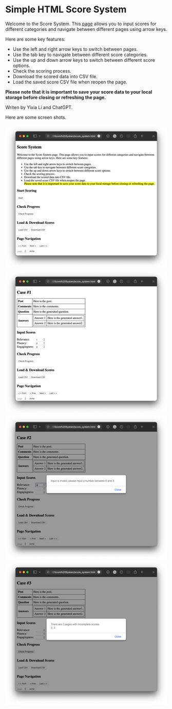 # Simple HTML Score System
Welcome to the Score System. This [page](https://htmlpreview.github.io/?https://github.com/X1AOX1A/Score_System/blob/main/score_system.html) allows you to input scores for different categories and navigate between different pages using arrow keys. 

Here are some key features:

- Use the left and right arrow keys to switch between pages.
- Use the tab key to navigate between different score categories.
- Use the up and down arrow keys to switch between different score options.
- Check the scoring process.
- Download the scored data into CSV file.
- Load the saved score CSV file when reopen the page.

**Please note that it is important to save your score data to your local storage before closing or refreshing the page.**
 
Writen by Yixia Li and ChatGPT.

Here are some screen shots.

![introduction](./screen_shots/introduction.png)
![page1](./screen_shots/page1.png)
![page2](./screen_shots/page2.png)
![page3](./screen_shots/page3.png)
